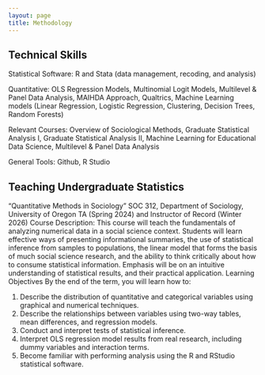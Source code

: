 ```yaml
---
layout: page
title: Methodology
---
```


**Technical Skills**
-
Statistical Software: R and Stata (data management, recoding, and analysis)

Quantitative: OLS Regression Models, Multinomial Logit Models, Multilevel & Panel Data Analysis, MAIHDA Approach, Qualtrics, Machine Learning models (Linear Regression, Logistic Regression, Clustering, Decision Trees, Random Forests) 

Relevant Courses: Overview of Sociological Methods, Graduate Statistical Analysis I, Graduate Statistical Analysis II, Machine Learning for Educational Data Science, Multilevel & Panel Data Analysis

General Tools: Github, R Studio

**Teaching Undergraduate Statistics**
-
“Quantitative Methods in Sociology” 
SOC 312, Department of Sociology, University of Oregon TA (Spring 2024) and Instructor of Record (Winter 2026)
Course Description: This course will teach the fundamentals of analyzing numerical data in a social science context. Students will learn
effective ways of presenting informational summaries, the use of statistical inference from samples to populations,
the linear model that forms the basis of much social science research, and the ability to think critically about how to
consume statistical information. Emphasis will be on an intuitive understanding of statistical results, and their
practical application.
Learning Objectives
By the end of the term, you will learn how to:
1. Describe the distribution of quantitative and categorical variables using graphical and numerical
techniques.
2. Describe the relationships between variables using two-way tables, mean differences, and regression
models.
3. Conduct and interpret tests of statistical inference.
4. Interpret OLS regression model results from real research, including dummy variables and
interaction terms.
5. Become familiar with performing analysis using the R and RStudio statistical software.
